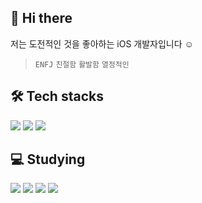 ## 👋 Hi there
저는 도전적인 것을 좋아하는 iOS 개발자입니다 ☺️
> `ENFJ` `친절함` `활발함` `열정적인` 

## 🛠️ Tech stacks
<img src="https://img.shields.io/badge/Swift-F05138?style=flat&logo=Swift&logoColor=white"> <img src="https://img.shields.io/badge/Git-F05032?style=flat&logo=Git&logoColor=white"> <img src="https://img.shields.io/badge/C++-00599C?style=flat&logo=C%2B%2B&logoColor=white">

## 💻 Studying
<img src="https://img.shields.io/badge/Figma-F24E1E?style=flat&logo=Figma&logoColor=white"> <img src="https://img.shields.io/badge/Firebase-FFCA28?style=flat&logo=Firebase&logoColor=white"> <img src="https://img.shields.io/badge/Docker-2496ED?style=flat&logo=Docker&logoColor=white"> <img src="https://img.shields.io/badge/Python-3776AB?style=flat&logo=Python&logoColor=white">
    
